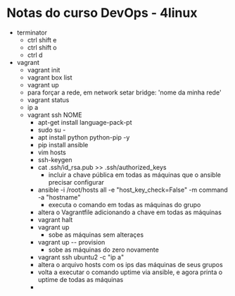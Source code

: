 # Notas do curso DevOps - 4linux
- terminator
  - ctrl shift e
  - ctrl shift o
  - ctrl d
- vagrant
  - vagrant init
  - vagrant box list
  - vagrant up
  - para forçar a rede, em network setar bridge: 'nome da minha rede'
  - vagrant status
  - ip a
  - vagrant ssh NOME
    - apt-get install language-pack-pt
    - sudo su -
    - apt install python python-pip -y
    - pip install ansible
    - vim hosts
    - ssh-keygen
    - cat .ssh/id_rsa.pub >> .ssh/authorized_keys
      - incluir a chave pública em todas as máquinas que o ansible precisar configurar
    - ansible -i /root/hosts all -e "host_key_check=False" -m command -a "hostname"
      - executa o comando em todas as máquinas do grupo
    - altera o Vagrantfile adicionando a chave em todas as máquinas
    - vagrant halt
    - vagrant up
      - sobe as máquinas sem alteraçes
    - vagrant up -- provision
      - sobe as máquinas do zero novamente
    - vagrant ssh ubuntu2 -c "ip a"
    - altera o arquivo hosts com os ips das máquinas de seus grupos
    - volta a executar o comando uptime via ansible, e agora printa o uptime de todas as máquinas
    - 

